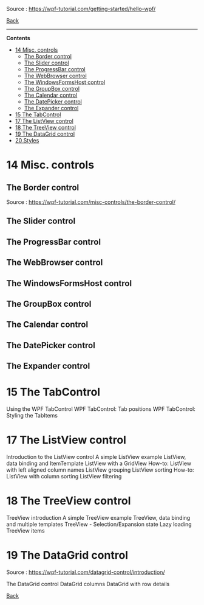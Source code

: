 
Source : https://wpf-tutorial.com/getting-started/hello-wpf/

[Back](../readme.md)

---

**Contents**

- [14 Misc. controls](#14-misc-controls)
  - [The Border control](#the-border-control)
  - [The Slider control](#the-slider-control)
  - [The ProgressBar control](#the-progressbar-control)
  - [The WebBrowser control](#the-webbrowser-control)
  - [The WindowsFormsHost control](#the-windowsformshost-control)
  - [The GroupBox control](#the-groupbox-control)
  - [The Calendar control](#the-calendar-control)
  - [The DatePicker control](#the-datepicker-control)
  - [The Expander control](#the-expander-control)
- [15 The TabControl](#15-the-tabcontrol)
- [17 The ListView control](#17-the-listview-control)
- [18 The TreeView control](#18-the-treeview-control)
- [19 The DataGrid control](#19-the-datagrid-control)
- [20 Styles](#20-styles)


# 14 Misc. controls

## The Border control

Source : https://wpf-tutorial.com/misc-controls/the-border-control/


## The Slider control

## The ProgressBar control

## The WebBrowser control

## The WindowsFormsHost control

## The GroupBox control

## The Calendar control

## The DatePicker control

## The Expander control

# 15 The TabControl

Using the WPF TabControl
WPF TabControl: Tab positions
WPF TabControl: Styling the TabItems

# 17 The ListView control

Introduction to the ListView control
A simple ListView example
ListView, data binding and ItemTemplate
ListView with a GridView
How-to: ListView with left aligned column names
ListView grouping
ListView sorting
How-to: ListView with column sorting
ListView filtering

# 18 The TreeView control

TreeView introduction
A simple TreeView example
TreeView, data binding and multiple templates
TreeView - Selection/Expansion state
Lazy loading TreeView items

# 19 The DataGrid control

Source : https://wpf-tutorial.com/datagrid-control/introduction/

The DataGrid control
DataGrid columns
DataGrid with row details




[Back](../readme.md)